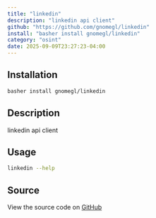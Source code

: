 ```yaml
---
title: "linkedin"
description: "linkedin api client"
github: "https://github.com/gnomegl/linkedin"
install: "basher install gnomegl/linkedin"
category: "osint"
date: 2025-09-09T23:27:23-04:00
---
```


## Installation

```bash
basher install gnomegl/linkedin
```

## Description

linkedin api client

## Usage

```bash
linkedin --help
```

## Source

View the source code on [GitHub](https://github.com/gnomegl/linkedin)

